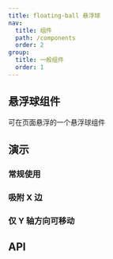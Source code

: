 ```yaml
---
title: floating-ball 悬浮球
nav:
  title: 组件
  path: /components
  order: 2
group:
  title: 一般组件
  order: 1
---
```


## 悬浮球组件

可在页面悬浮的一个悬浮球组件

## 演示

### 常规使用

<code src="../demo/floating-ball/demo1.tsx"></code>

### 吸附 X 边

<code src="../demo/floating-ball/demo2.tsx"></code>

### 仅 Y 轴方向可移动

<code src="../demo/floating-ball/demo3.tsx"></code>

## API

<API id="FloatingBall"></API>

